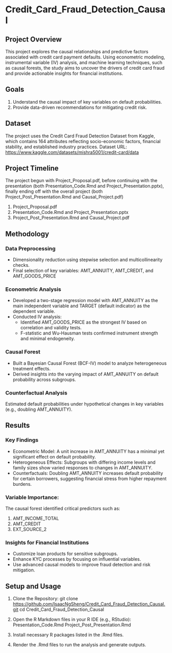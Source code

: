 # Credit_Card_Fraud_Detection_Causal

## Project Overview

This project explores the causal relationships and predictive factors associated with credit card payment defaults. Using econometric modeling, instrumental variable (IV) analysis, and machine learning techniques, such as causal forests, the study aims to uncover the drivers of credit card fraud and provide actionable insights for financial institutions.

## Goals

1. Understand the causal impact of key variables on default probabilities.
2. Provide data-driven recommendations for mitigating credit risk.

## Dataset

The project uses the Credit Card Fraud Detection Dataset from Kaggle, which contains 164 attributes reflecting socio-economic factors, financial stability, and established industry practices.
Dataset URL:
https://www.kaggle.com/datasets/mishra5001/credit-card/data

## Project Timeline

The project begun with Project_Proposal.pdf, before continuing with the presentation (both Presentation_Code.Rmd and Project_Presentation.pptx), finally ending off with the overall project (both Project_Post_Presentation.Rmd and Causal_Project.pdf)

1. Project_Proposal.pdf
2. Presentation_Code.Rmd and Project_Presentation.pptx
3. Project_Post_Presentation.Rmd and Causal_Project.pdf

## Methodology

### Data Preprocessing

- Dimensionality reduction using stepwise selection and multicollinearity checks.
- Final selection of key variables: AMT_ANNUITY, AMT_CREDIT, and AMT_GOODS_PRICE

### Econometric Analysis

- Developed a two-stage regression model with AMT_ANNUITY as the main independent variable and TARGET (default indicator) as the dependent variable.
- Conducted IV analysis:
  - Identified AMT_GOODS_PRICE as the strongest IV based on correlation and validity tests.
  - F-statistic and Wu-Hausman tests confirmed instrument strength and minimal endogeneity.

 ### Causal Forest

- Built a Bayesian Causal Forest (BCF-IV) model to analyze heterogeneous treatment effects.
- Derived insights into the varying impact of AMT_ANNUITY on default probability across subgroups.

### Counterfactual Analysis

Estimated default probabilities under hypothetical changes in key variables (e.g., doubling AMT_ANNUITY).

## Results

### Key Findings

- Econometric Model: A unit increase in AMT_ANNUITY has a minimal yet significant effect on default probability.
- Heterogeneous Effects: Subgroups with differing income levels and family sizes show varied responses to changes in AMT_ANNUITY.
- Counterfactuals: Doubling AMT_ANNUITY increases default probability for certain borrowers, suggesting financial stress from higher repayment burdens.

### Variable Importance:

The causal forest identified critical predictors such as:
1. AMT_INCOME_TOTAL
2. AMT_CREDIT
3. EXT_SOURCE_2

### Insights for Financial Institutions

- Customize loan products for sensitive subgroups.
- Enhance KYC processes by focusing on influential variables.
- Use advanced causal models to improve fraud detection and risk mitigation.

## Setup and Usage

1. Clone the Repository:
git clone https://github.com/IsaacNgSheng/Credit_Card_Fraud_Detection_Causal.git
cd Credit_Card_Fraud_Detection_Causal

2. Open the R Markdown files in your R IDE (e.g., RStudio):
Presentation_Code.Rmd
Project_Post_Presentation.Rmd

3. Install necessary R packages listed in the .Rmd files.

4. Render the .Rmd files to run the analysis and generate outputs.
